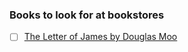 ### Books to look for at bookstores

- [ ] [The Letter of James by Douglas Moo](http://www.amazon.com/gp/product/0802837301)
